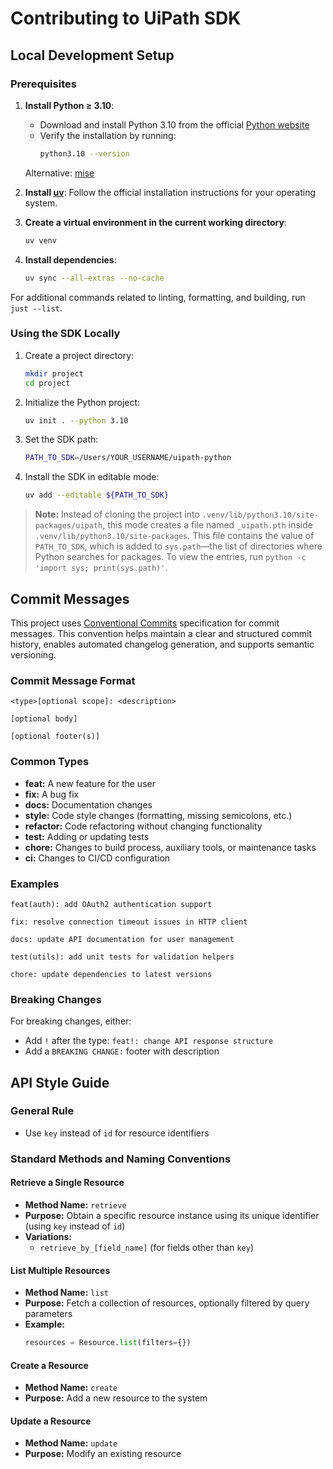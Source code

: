 # Contributing to UiPath SDK

## Local Development Setup

### Prerequisites

1. **Install Python ≥ 3.10**:
    - Download and install Python 3.10 from the official [Python website](https://www.python.org/downloads/)
    - Verify the installation by running:
        ```sh
        python3.10 --version
        ```

    Alternative: [mise](https://mise.jdx.dev/lang/python.html)

2. **Install [uv](https://docs.astral.sh/uv/)**:
    Follow the official installation instructions for your operating system.

3. **Create a virtual environment in the current working directory**:
    ```sh
    uv venv
    ```

4. **Install dependencies**:
    ```sh
    uv sync --all-extras --no-cache
    ```

For additional commands related to linting, formatting, and building, run `just --list`.

### Using the SDK Locally

1. Create a project directory:
    ```sh
    mkdir project
    cd project
    ```

2. Initialize the Python project:
    ```sh
    uv init . --python 3.10
    ```

3. Set the SDK path:
    ```sh
    PATH_TO_SDK=/Users/YOUR_USERNAME/uipath-python
    ```

4. Install the SDK in editable mode:
    ```sh
    uv add --editable ${PATH_TO_SDK}
    ```

> **Note:** Instead of cloning the project into `.venv/lib/python3.10/site-packages/uipath`, this mode creates a file named `_uipath.pth` inside `.venv/lib/python3.10/site-packages`. This file contains the value of `PATH_TO_SDK`, which is added to `sys.path`—the list of directories where Python searches for packages. To view the entries, run `python -c 'import sys; print(sys.path)'`.

## Commit Messages

This project uses [Conventional Commits](https://www.conventionalcommits.org/en/v1.0.0/) specification for commit messages. This convention helps maintain a clear and structured commit history, enables automated changelog generation, and supports semantic versioning.

### Commit Message Format

```
<type>[optional scope]: <description>

[optional body]

[optional footer(s)]
```

### Common Types

- **feat:** A new feature for the user
- **fix:** A bug fix
- **docs:** Documentation changes
- **style:** Code style changes (formatting, missing semicolons, etc.)
- **refactor:** Code refactoring without changing functionality
- **test:** Adding or updating tests
- **chore:** Changes to build process, auxiliary tools, or maintenance tasks
- **ci:** Changes to CI/CD configuration

### Examples

```
feat(auth): add OAuth2 authentication support

fix: resolve connection timeout issues in HTTP client

docs: update API documentation for user management

test(utils): add unit tests for validation helpers

chore: update dependencies to latest versions
```

### Breaking Changes

For breaking changes, either:
- Add `!` after the type: `feat!: change API response structure`
- Add a `BREAKING CHANGE:` footer with description

## API Style Guide

### General Rule
- Use `key` instead of `id` for resource identifiers

### Standard Methods and Naming Conventions

#### Retrieve a Single Resource
- **Method Name:** `retrieve`
- **Purpose:** Obtain a specific resource instance using its unique identifier (using `key` instead of `id`)
- **Variations:**
  - `retrieve_by_[field_name]` (for fields other than `key`)

#### List Multiple Resources
- **Method Name:** `list`
- **Purpose:** Fetch a collection of resources, optionally filtered by query parameters
- **Example:**
    ```python
    resources = Resource.list(filters={})
    ```

#### Create a Resource
- **Method Name:** `create`
- **Purpose:** Add a new resource to the system

#### Update a Resource
- **Method Name:** `update`
- **Purpose:** Modify an existing resource